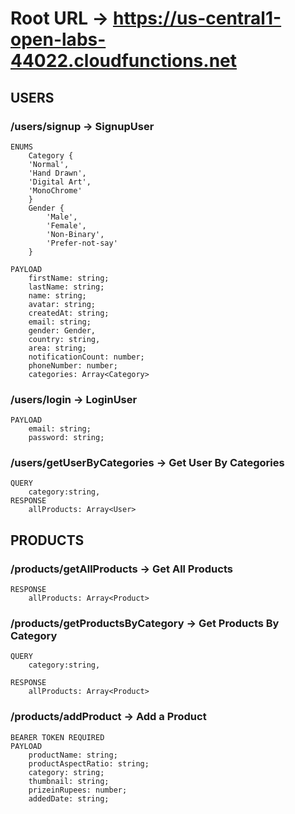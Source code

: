 # Root URL -> https://us-central1-open-labs-44022.cloudfunctions.net

## USERS

### /users/signup -> SignupUser

    ENUMS
        Category {
	    'Normal',
	    'Hand Drawn',
	    'Digital Art',
	    'MonoChrome'
        }
        Gender {
            'Male',
            'Female',
            'Non-Binary',
            'Prefer-not-say'
        }

    PAYLOAD
        firstName: string;
        lastName: string;
        name: string;
        avatar: string;
        createdAt: string;
        email: string;
        gender: Gender,
        country: string,
        area: string;
        notificationCount: number;
        phoneNumber: number;
        categories: Array<Category>

### /users/login -> LoginUser

    PAYLOAD
        email: string;
        password: string;

### /users/getUserByCategories -> Get User By Categories
    QUERY
        category:string,
    RESPONSE
        allProducts: Array<User>


## PRODUCTS

### /products/getAllProducts -> Get All Products

    RESPONSE
        allProducts: Array<Product>

### /products/getProductsByCategory -> Get Products By Category

    QUERY
        category:string,

    RESPONSE
        allProducts: Array<Product>

### /products/addProduct -> Add a Product

    BEARER TOKEN REQUIRED
    PAYLOAD
        productName: string;
        productAspectRatio: string;
        category: string;
        thumbnail: string;
        prizeinRupees: number;
        addedDate: string;